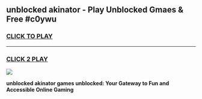 
## unblocked akinator - Play Unblocked Gmaes & Free #c0ywu
<h3>
<a href="https://news.freeplayer.one?title=unblocked_akinator&ref=03M">CLICK TO PLAY</a></h3>
<hr>

<h3>
<a href="https://news.freeplayer.one?title=unblocked_akinator&ref=03M">CLICK 2 PLAY</a>
  
</h3>

<a href="https://news.freeplayer.one?title=unblocked_akinator&ref=03M"><img src="https://clearcache.store/games.png"></a>


**unblocked akinator games unblocked: Your Gateway to Fun and Accessible Online Gaming**
